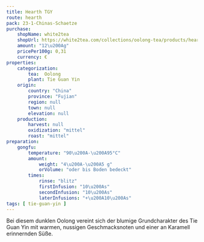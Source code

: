 ```yaml
---
title: Hearth TGY
route: hearth
pack: 23-1-Chinas-Schaetze
purchase:
    shopName: white2tea
    shopUrl: https://white2tea.com/collections/oolong-tea/products/hearth-tieguanyin
    amount: "12\u200Ag"
    pricePer100g: 0,31
    currency: €
properties:
    categorization:
        tea:  Oolong
        plant: Tie Guan Yin
    origin:
        country: "China"
        province: "Fujian"
        region: null
        town: null
        elevation: null
    production:
        harvest: null
        oxidization: "mittel"
        roast: "mittel"
preparation:
    gongfu:
        temperature: "90\u200A-\u200A95°C"
        amount:
            weight: "4\u200A-\u200A5 g"
            orVolume: "oder bis Boden bedeckt"
        times:
            rinse: "blitz"
            firstInfusion: "10\u200As"
            secondInfusion: "10\u200As"
            laterInfusions: "+\u200A10\u200As"
tags: [ tie-guan-yin ]
---
```

Bei diesem dunklen Oolong vereint sich der blumige Grundcharakter des Tie Guan Yin mit warmen, nussigen Geschmacksnoten und einer an Karamell erinnernden Süße.